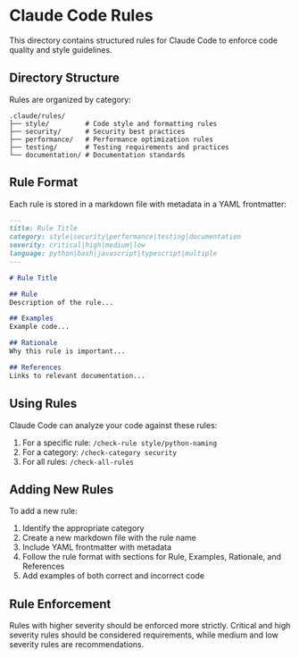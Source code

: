 # Claude Code Rules

This directory contains structured rules for Claude Code to enforce code quality and style guidelines.

## Directory Structure

Rules are organized by category:

```
.claude/rules/
├── style/         # Code style and formatting rules
├── security/      # Security best practices
├── performance/   # Performance optimization rules
├── testing/       # Testing requirements and practices
└── documentation/ # Documentation standards
```

## Rule Format

Each rule is stored in a markdown file with metadata in a YAML frontmatter:

```markdown
---
title: Rule Title
category: style|security|performance|testing|documentation
severity: critical|high|medium|low
language: python|bash|javascript|typescript|multiple
---

# Rule Title

## Rule
Description of the rule...

## Examples
Example code...

## Rationale
Why this rule is important...

## References
Links to relevant documentation...
```

## Using Rules

Claude Code can analyze your code against these rules:

1. For a specific rule: `/check-rule style/python-naming`
2. For a category: `/check-category security`
3. For all rules: `/check-all-rules`

## Adding New Rules

To add a new rule:

1. Identify the appropriate category
2. Create a new markdown file with the rule name
3. Include YAML frontmatter with metadata
4. Follow the rule format with sections for Rule, Examples, Rationale, and References
5. Add examples of both correct and incorrect code

## Rule Enforcement

Rules with higher severity should be enforced more strictly. Critical and high severity rules should be considered requirements, while medium and low severity rules are recommendations.